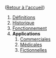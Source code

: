 ([Retour à l'accueil](https://sylviehannon.github.io/chatbot/))
1. [Définitions](definitions.md)
2. [Historique](historique.md)
3. [Fonctionnement](fonctionnement.md)
4. **Applications**
      1. [Commerciales](acommerciales.md)
      2. [Médicales](amedicales.md)
      3. [Fictionnelles](afictions.md)

